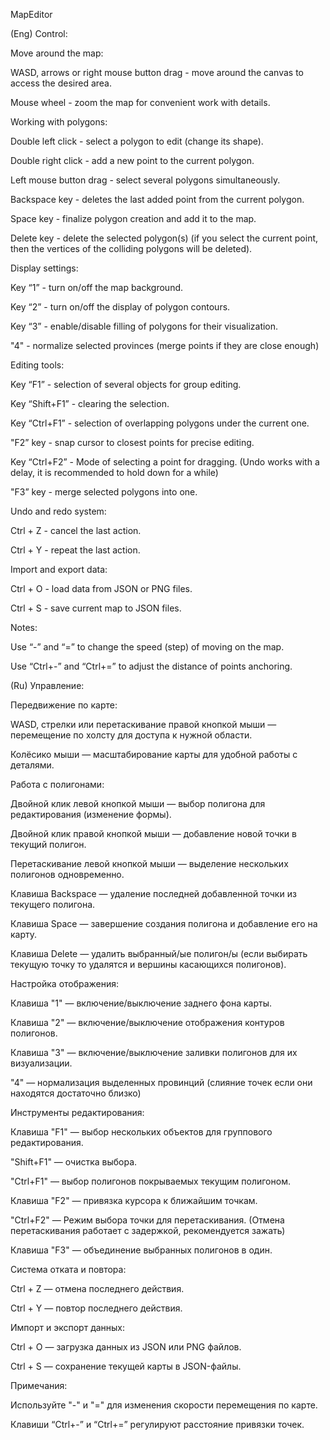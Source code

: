 MapEditor

(Eng)
Control:

Move around the map:

WASD, arrows or right mouse button drag - move around the canvas to access the desired area.

Mouse wheel - zoom the map for convenient work with details.

Working with polygons:

Double left click - select a polygon to edit (change its shape).

Double right click - add a new point to the current polygon.

Left mouse button drag - select several polygons simultaneously.

Backspace key - deletes the last added point from the current polygon.

Space key - finalize polygon creation and add it to the map.

Delete key - delete the selected polygon(s) (if you select the current point, then the vertices of the colliding polygons will be deleted).

Display settings:

Key “1” - turn on/off the map background.

Key “2” - turn on/off the display of polygon contours.

Key “3” - enable/disable filling of polygons for their visualization.

"4" - normalize selected provinces (merge points if they are close enough)

Editing tools:

Key “F1” - selection of several objects for group editing.

Key “Shift+F1” - clearing the selection.

Key “Ctrl+F1” - selection of overlapping polygons under the current one.

"F2” key - snap cursor to closest points for precise editing.

Key “Ctrl+F2” - Mode of selecting a point for dragging. (Undo works with a delay, it is recommended to hold down for a while)

"F3” key - merge selected polygons into one.

Undo and redo system:

Ctrl + Z - cancel the last action.

Ctrl + Y - repeat the last action.

Import and export data:

Ctrl + O - load data from JSON or PNG files.

Ctrl + S - save current map to JSON files.

Notes:

Use “-” and “=” to change the speed (step) of moving on the map.

Use “Ctrl+-” and “Ctrl+=” to adjust the distance of points anchoring.


(Ru)
Управление:

Передвижение по карте:

WASD, стрелки или перетаскивание правой кнопкой мыши — перемещение по холсту для доступа к нужной области.

Колёсико мыши — масштабирование карты для удобной работы с деталями.

Работа с полигонами:

Двойной клик левой кнопкой мыши — выбор полигона для редактирования (изменение формы).

Двойной клик правой кнопкой мыши — добавление новой точки в текущий полигон.

Перетаскивание левой кнопкой мыши — выделение нескольких полигонов одновременно.

Клавиша Backspace — удаление последней добавленной точки из текущего полигона.

Клавиша Space — завершение создания полигона и добавление его на карту.

Клавиша Delete — удалить выбранный/ые полигон/ы (если выбирать текущую точку то удалятся и вершины касающихся полигонов).

Настройка отображения:

Клавиша "1" — включение/выключение заднего фона карты.

Клавиша "2" — включение/выключение отображения контуров полигонов.

Клавиша "3" — включение/выключение заливки полигонов для их визуализации.

"4" — нормализация выделенных провинций (слияние точек если они находятся достаточно близко)

Инструменты редактирования:

Клавиша "F1" — выбор нескольких объектов для группового редактирования.

"Shift+F1" — очистка выбора.

"Ctrl+F1" — выбор полигонов покрываемых текущим полигоном.

Клавиша "F2" — привязка курсора к ближайшим точкам.

"Ctrl+F2" — Режим выбора точки для перетаскивания. (Отмена перетаскивания работает с задержкой, рекомендуется зажать)

Клавиша "F3" — объединение выбранных полигонов в один.

Система отката и повтора:

Ctrl + Z — отмена последнего действия.

Ctrl + Y — повтор последнего действия.

Импорт и экспорт данных:

Ctrl + O — загрузка данных из JSON или PNG файлов.

Ctrl + S — сохранение текущей карты в JSON-файлы.

Примечания:

Используйте "-" и "=" для изменения скорости перемещения по карте.

Клавиши “Ctrl+-” и “Ctrl+=” регулируют расстояние привязки точек.
